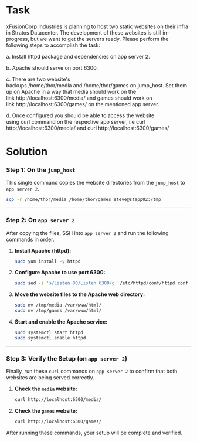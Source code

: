 # Task
xFusionCorp Industries is planning to host two static websites on their infra in Stratos Datacenter. The development of these websites is still in-progress, but we want to get the servers ready. Please perform the following steps to accomplish the task:





a. Install httpd package and dependencies on app server 2.



b. Apache should serve on port 6300.



c. There are two website's backups /home/thor/media and /home/thor/games on jump_host. Set them up on Apache in a way that media should work on the link http://localhost:6300/media/ and games should work on link http://localhost:6300/games/ on the mentioned app server.



d. Once configured you should be able to access the website using curl command on the respective app server, i.e curl http://localhost:6300/media/ and curl http://localhost:6300/games/

# Solution

### Step 1: On the `jump_host`

This single command copies the website directories from the `jump_host` to `app server 2`.


```bash
scp -r /home/thor/media /home/thor/games steve@stapp02:/tmp
```

-----

### Step 2: On `app server 2`

After copying the files, SSH into `app server 2` and run the following commands in order.

1.  **Install Apache (httpd):**

    ```bash
    sudo yum install -y httpd
    ```

2.  **Configure Apache to use port 6300:**

    ```bash
    sudo sed -i 's/Listen 80/Listen 6300/g' /etc/httpd/conf/httpd.conf
    ```

3.  **Move the website files to the Apache web directory:**

    ```bash
    sudo mv /tmp/media /var/www/html/
    sudo mv /tmp/games /var/www/html/
    ```

4.  **Start and enable the Apache service:**

    ```bash
    sudo systemctl start httpd
    sudo systemctl enable httpd
    ```

-----

### Step 3: Verify the Setup (on `app server 2`)

Finally, run these `curl` commands on `app server 2` to confirm that both websites are being served correctly.

1.  **Check the `media` website:**

    ```bash
    curl http://localhost:6300/media/
    ```

2.  **Check the `games` website:**

    ```bash
    curl http://localhost:6300/games/
    ```

After running these commands, your setup will be complete and verified.
